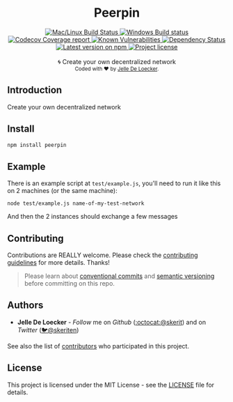 <h1 align="center">
  <b>Peerpin</b>
</h1>
<div align="center">
  <!-- CI - TravisCI -->
  <a href="https://travis-ci.org/skerit/peerpin">
    <img src="https://img.shields.io/travis/typicode/husky/master.svg?label=Mac%20OSX%20%26%20Linux" alt="Mac/Linux Build Status" />
  </a>

  <!-- CI - AppVeyor -->
  <a href="https://ci.appveyor.com/project/skerit/peerpin">
    <img src="https://img.shields.io/appveyor/ci/skerit/peerpin/master.svg?label=Windows" alt="Windows Build status" />
  </a>

  <!-- Coverage - Codecov -->
  <a href="https://codecov.io/gh/skerit/peerpin">
    <img src="https://img.shields.io/codecov/c/github/skerit/peerpin/master.svg" alt="Codecov Coverage report" />
  </a>

  <!-- DM - Snyk -->
  <a href="https://snyk.io/test/github/skerit/peerpin?targetFile=package.json">
    <img src="https://snyk.io/test/github/skerit/peerpin/badge.svg?targetFile=package.json" alt="Known Vulnerabilities" />
  </a>

  <!-- DM - David -->
  <a href="https://david-dm.org/skerit/peerpin">
    <img src="https://david-dm.org/skerit/peerpin/status.svg" alt="Dependency Status" />
  </a>
</div>

<div align="center">
  <!-- Version - npm -->
  <a href="https://www.npmjs.com/package/peerpin">
    <img src="https://img.shields.io/npm/v/peerpin.svg" alt="Latest version on npm" />
  </a>

  <!-- License - MIT -->
  <a href="https://github.com/skerit/peerpin#license">
    <img src="https://img.shields.io/github/license/skerit/peerpin.svg" alt="Project license" />
  </a>
</div>
<br>
<div align="center">
  🌀 Create your own decentralized network
</div>
<div align="center">
  <sub>
    Coded with ❤️ by <a href="#authors">Jelle De Loecker</a>.
  </sub>
</div>


## Introduction

Create your own decentralized network

## Install

```bash
npm install peerpin
```

## Example

There is an example script at `test/example.js`, you'll need to run it like this on 2 machines (or the same machine):

```
node test/example.js name-of-my-test-network
```

And then the 2 instances should exchange a few messages

## Contributing
Contributions are REALLY welcome.
Please check the [contributing guidelines](.github/contributing.md) for more details. Thanks!

> Please learn about [conventional commits](https://conventionalcommits.org/) and [semantic versioning](https://semver.org/) before committing on this repo.

## Authors
- **Jelle De Loecker** -  *Follow* me on *Github* ([:octocat:@skerit](https://github.com/skerit)) and on  *Twitter* ([🐦@skeriten](http://twitter.com/intent/user?screen_name=skeriten))

See also the list of [contributors](https://github.com/skerit/peerpin/contributors) who participated in this project.

## License
This project is licensed under the MIT License - see the [LICENSE](https://github.com/skerit/peerpin/LICENSE) file for details.
